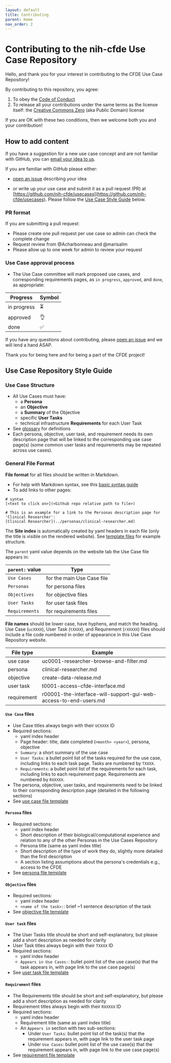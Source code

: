 ```yaml
---
layout: default
title: Contributing
parent: Home
nav_order: 2
---
```


# Contributing to the nih-cfde Use Case Repository

Hello, and thank you for your interest in contributing to the CFDE Use Case Repository!

By contributing to this repository, you agree:

1.  To obey the [Code of Conduct](./CODEOFCONDUCT.md)
2.  To release all your contributions under the same terms as the license itself: the [Creative Commons Zero](./LICENSE.md) (aka Public Domain) license

If you are OK with these two conditions, then we welcome both you and your contribution!

## How to add content

If you have a suggestion for a new use case concept and are not familiar with GitHub, you can [email your idea to us](mailto:autohelp+int+851+6545985337373134556@CFDE.groups.io).

If you are familiar with GitHub please either:

  - [open an issue](https://github.com/nih-cfde/usecases/issues/new) describing your idea
  
  - or write up your use case and submit it as a pull request (PR) at [https://github.com/nih-cfde/usecases](https://github.com/nih-cfde/usecases). Please follow the [Use Case Style Guide](#usecasestyle) below.

### PR format
If you are submitting a pull request:

- Please create one pull request per use case so admin can check the complete change
- Request review from @Acharbonneau and @marisalim
- Please allow up to one week for admin to review your request

### Use Case approval process
- The Use Case committee will mark proposed use cases, and corresponding requirements pages, as `in progress`, `approved`, and `done`, as appropriate:

Progress | Symbol
--- | ---
in progress | &#x23F3;
approved | &#x1F44C;
done | &#x2705;

If you have any questions about contributing, please [open an issue](https://github.com/nih-cfde/usecases/issues/new) and we will lend a hand ASAP.

Thank you for being here and for being a part of the CFDE project!

## Use Case Repository Style Guide <a name="usecasestyle"></a>

### Use Case Structure
- All Use Cases must have:
    - a **Persona**
    - an **Objective**
    - a **Summary** of the Objective
    - specific **User Tasks**
    - technical infrastructure **Requirements** for each User Task
- See [glossary](./glossary.md) for definitions
- Each persona, objective, user task, and requirement needs its own description page that will be linked to the corresponding use case page(s) (some common user tasks and requirements may be repeated across use cases).

### General File Format

**File format** for all files should be written in Markdown.

- For help with Markdown syntax, see this [basic syntax guide](https://www.markdownguide.org/basic-syntax/)
- To add links to other pages:
    
```
# syntax
[<text to click on>](<Github repo relative path to file>)

# This is an example for a link to the Personas description page for 'Clinical Researcher':
[Clinical Researcher](../personas/clinical-researcher.md)
```
    
The **Site index** is automatically created by yaml headers in each file (only the title is visible on the rendered website). See [template files](https://github.com/nih-cfde/usecases/tree/StyleGuide/docs/template_files) for example structure.

  The `parent` yaml value depends on the website tab the Use Case file appears in:
  
  `parent:` value | Type
  --- | ---
  `Use Cases` | for the main Use Case file
  `Personas` | for persona files
  `Objectives` | for objective files
  `User Tasks` | for user task files
  `Requirements` | for requirements files
  
**File names** should be lower case, have hyphens, and match the heading. Use Case (`ucXXXX`), User Task (`tXXXX`), and Requirement (`rXXXXX`) files should include a file code numbered in order of appearance in this Use Case Repository website.

   File type | Example
   --- | ---
   use case | uc0001-researcher-browse-and-filter.md
   persona | clinical-researcher.md
   objective | create-data-release.md
   user task | t0001-access-cfde-interface.md
   requirement | r00001-the-interface-will-support-gui-web-access-to-end-users.md

#### `Use Case` files
- Use Case titles always begin with their `UCXXXX` ID
- Required sections:
    - yaml index header
    - Page header: title, date completed (`<month> <year>`), persona, objective
    - `Summary`: a short summary of the use case
    - `User Tasks`: a bullet point list of the tasks required for the use case, including links to each task page. Tasks are numbered by `TXXXX`.
    - `Requirements`: a bullet point list of the requirements for each task, including links to each requirement page. Requirements are numbered by `RXXXXX`.
- The persona, objective, user tasks, and requirements need to be linked to their corresponding description page (detailed in the following sections)
- See [use case file template](https://github.com/nih-cfde/usecases/blob/StyleGuide/docs/template_files/use-case-template.md)

#### `Persona` files
- Required sections:
    - yaml index header
    - Short description of their biological/computational experience and relation to any of the other Personas in the Use Cases Repository
    - Persona title (same as yaml index title)
    - Short description of the type of work they do, slightly more detailed than the first description
    - A section listing assumptions about the persona's credentials e.g., access to the CFDE
- See [persona file template](https://github.com/nih-cfde/usecases/blob/StyleGuide/docs/template_files/persona-template.md)

#### `Objective` files
- Required sections:
    - yaml index header
    - `<name of the task>:`: brief ~1 sentence description of the task
- See [objective file template](https://github.com/nih-cfde/usecases/blob/StyleGuide/docs/template_files/objective-template.md)

#### `User task` files
- The User Tasks title should be short and self-explanatory, but please add a short description as needed for clarity
- User Task titles always begin with their `TXXXX` ID
- Required sections:
    - yaml index header
    - `Appears in Use Cases:`: bullet point list of the use case(s) that the task appears in, with page link to the use case page(s)
- See [user task file template](https://github.com/nih-cfde/usecases/blob/StyleGuide/docs/template_files/user-task-template.md)

#### `Requirement` files
- The Requirements title should be short and self-explanatory, but please add a short description as needed for clarity
- Requirement titles always begin with their `RXXXXX` ID
- Required sections:
    - yaml index header
    - Requirement title (same as yaml index title)
    - An `Appears in` section with two sub-sections:
      - Under `User Tasks`: bullet point list of the task(s) that the requirement appears in, with page link to the user task page
      - Under `Use Cases`: bullet point list of the use case(s) that the requirement appears in, with page link to the use case page(s)
- See [requirement file template](https://github.com/nih-cfde/usecases/blob/StyleGuide/docs/template_files/requirement-template.md)
